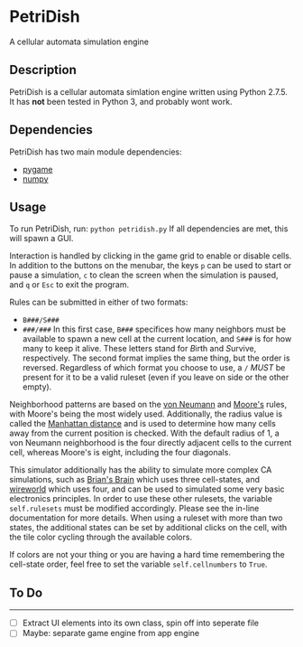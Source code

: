 PetriDish
=========

A cellular automata simulation engine

## Description

PetriDish is a cellular automata simlation engine written using Python 2.7.5.
It has **not** been tested in Python 3, and probably wont work.

## Dependencies

PetriDish has two main module dependencies:

* [pygame](http://www.numpy.org/)
* [numpy](http://www.pygame.org/)

## Usage

To run PetriDish, run:
`python petridish.py`
If all dependencies are met, this will spawn a GUI.

Interaction is handled by clicking in the game grid to enable or disable cells.
In addition to the buttons on the menubar, the keys `p` can be used to start or pause a simulation, `c` to clean the screen when the simulation is paused, and `q` or `Esc` to exit the program.

Rules can be submitted in either of two formats:
* `B###/S###`
* `###/###`
In this first case, `B###` specifices how many neighbors must be available to spawn a new cell at the current location, and `S###` is for how many to keep it alive.
These letters stand for *B*irth and *S*urvive, respectively.
The second format implies the same thing, but the order is reversed.
Regardless of which format you choose to use, a `/` _MUST_ be present for it to be a valid ruleset (even if you leave on side or the other empty).

Neighborhood patterns are based on the [von Neumann](http://en.wikipedia.org/wiki/Von_Neumann_neighborhood) and [Moore's](http://en.wikipedia.org/wiki/Moore_neighborhood) rules, with Moore's being the most widely used.
Additionally, the radius value is called the [Manhattan distance](http://en.wikipedia.org/wiki/Manhattan_distance) and is used to determine how many cells away from the current position is checked.
With the default radius of 1, a von Neumann neighborhood is the four directly adjacent cells to the current cell, whereas Moore's is eight, including the four diagonals.

This simulator additionally has the ability to simulate more complex CA simulations, such as [Brian's Brain](http://en.wikipedia.org/wiki/Brian%27s_Brain) which uses three cell-states, and [wireworld](http://en.wikipedia.org/wiki/Wireworld) which uses four, and can be used to simulated some very basic electronics principles.
In order to use these other rulesets, the variable `self.rulesets` must be modified accordingly.
Please see the in-line documentation for more details.
When using a ruleset with more than two states, the additional states can be set by additional clicks on the cell, with the tile color cycling through the available colors.

If colors are not your thing or you are having a hard time remembering the cell-state order, feel free to set the variable `self.cellnumbers` to `True`.

## To Do ##
-----------
- [ ] Extract UI elements into its own class, spin off into seperate file
- [ ] Maybe: separate game engine from app engine
